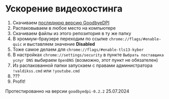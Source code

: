 # Ускорение видеохостинга

1. Скачиваем [последнюю версию GoodbyeDPI](https://github.com/ValdikSS/GoodbyeDPI/releases)
2. Распаковываем в любое место на компьютере
3. Скачиваем файлы из этого репозитория в ту же папку
4. В хромиум-браузере переходим по ссылке `chrome://flags/#enable-quic` и выставляем значение **Disabled**
5. Тоже самое делаем для `chrome://flags/#enable-tls13-kyber`
6. В настройках `chrome://settings/security` в пункте `Выбрать поставщика услуг DNS` выбираем `OpenDNS` (возможно, этот пункт не обязателен)
7. Из распакованной папки запускаем с правами администратора `!valdikss.cmd` или `!youtube.cmd`
8. ???
9. Profit!

Протестированно на версии `goodbyedpi-0.2.2` 25.07.2024
